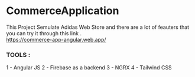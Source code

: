# CommerceApplication
This Project Semulate Adidas Web Store and there are a lot of feauters that you can try it through this link .\
https://commerce-app-angular.web.app/


### TOOLS :
1 - Angular JS
2 - Firebase as a backend
3 - NGRX
4 - Tailwind CSS
